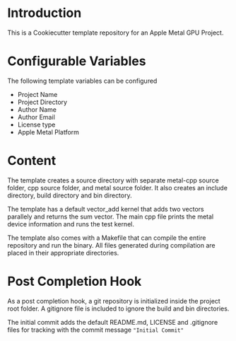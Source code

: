 # Introduction

This is a Cookiecutter template repository for an Apple Metal GPU Project.

# Configurable Variables

The following template variables can be configured

- Project Name
- Project Directory
- Author Name
- Author Email
- License type
- Apple Metal Platform

# Content

The template creates a source directory with separate metal-cpp source folder, cpp source folder, and metal source folder. It also creates an include directory, build directory and bin directory.

The template has a default vector_add kernel that adds two vectors parallely and returns the sum vector. The main cpp file prints the metal device information and runs the test kernel.

The template also comes with a Makefile that can compile the entire repository and run the binary. All files generated during compilation are placed in their appropriate directories.

# Post Completion Hook

As a post completion hook, a git repository is initialized inside the project root folder. A gitignore file is included to ignore the build and bin directories. 

The initial commit adds the default README.md, LICENSE and .gitignore files for tracking with the commit message `"Initial Commit"`
